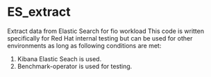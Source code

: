 # ES_extract
Extract data from Elastic Search for fio workload
This code is written specifically for Red Hat internal testing but can be used for other environments as long as following conditions are met:
1. Kibana Elastic Seach is used.
2. Benchmark-operator is used for testing.
